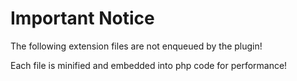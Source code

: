 Important Notice
===================

The following extension files are not enqueued by the plugin!

Each file is minified and embedded into php code for performance!
